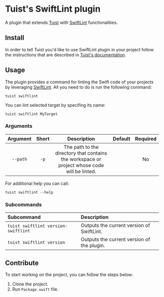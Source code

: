 # Tuist's SwiftLint plugin

A plugin that extends [Tuist](https://github.com/tuist/tuist) with [SwiftLint](https://github.com/realm/SwiftLint) functionalities.

## Install

In order to tell Tuist you'd like to use SwiftLint plugin in your project follow the instructions that are described in [Tuist's documentation](https://docs.tuist.io/plugins/using-plugins).

## Usage

The plugin provides a command for linting the Swift code of your projects by leveraging [SwiftLint](https://github.com/realm/SwiftLint). All you need to do is run the following command:

```
tuist swiftlint
```

You can lint selected target by specifing its name:

```
tuist swiftlint MyTarget
```

### Arguments

| Argument   | Short  | Description  | Default  | Required  |
|:-:|:-:|:-:|:-:|:-:|
| `--path`  | `-p`  | The path to the directory that contains the workspace or project whose code will be linted.  |   | No  |

For additional help you can call:

```
tuist swiftlint --help
```

### Subcommands

| Subcommand  | Description  |
|:-|:-|
| `tuist swiftlint version-swiftlint`  | Outputs the current version of SwiftLint.  |
| `tuist swiftlint version`  | Outputs the current version of the plugin.  |

## Contribute

To start working on the project, you can follow the steps below:
1. Clone the project.
2. Run `Package.swift` file. 

